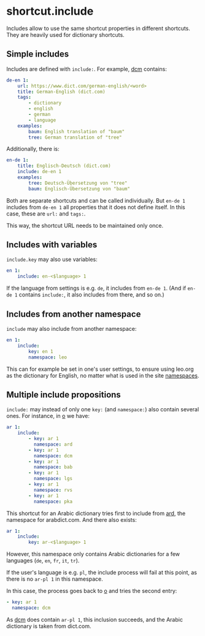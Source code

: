 # shortcut.include

Includes allow to use the same shortcut properties in different shortcuts. They are heavily used for dictionary shortcuts.

## Simple includes

Includes are defined with `include:`. For example, [dcm](https://github.com/trovu/trovu/tree/master/data/shortcuts/dcm.yml) contains:

```yaml
de-en 1:
    url: https://www.dict.com/german-english/<word>
    title: German-English (dict.com)
    tags:
        - dictionary
        - english
        - german
        - language
    examples:
        baum: English translation of "baum"
        tree: German translation of "tree"
```

Additionally, there is:

```yaml
en-de 1:
    title: Englisch-Deutsch (dict.com)
    include: de-en 1
    examples:
        tree: Deutsch-Übersetzung von "tree"
        baum: Englisch-Übersetzung von "baum"
```

Both are separate shortcuts and can be called individually. But `en-de 1` includes from `de-en 1` all properties that it does not define itself. In this case, these are `url:` and `tags:`.

This way, the shortcut URL needs to be maintained only once.

## Includes with variables

`include.key` may also use variables:

```yaml
en 1:
    include: en-<$language> 1
```

If the language from settings is e.g. `de`, it includes from `en-de 1`. (And if `en-de 1` contains `include:`, it also includes from there, and so on.)

## Includes from another namespace

`include` may also include from another namespace:

```yaml
en 1:
    include:
        key: en 1
        namespace: leo
```

This can for example be set in one's user settings, to ensure using leo.org as the dictionary for English, no matter what is used in the site [namespaces](namespaces.md).

## Multiple include propositions

`include:` may instead of only one `key:` (and `namespace:`) also contain several ones. For instance, in [o](https://github.com/trovu/trovu/tree/master/data/shortcuts/o.yml) we have:

```yaml
ar 1:
    include:
        - key: ar 1
          namespace: ard
        - key: ar 1
          namespace: dcm
        - key: ar 1
          namespace: bab
        - key: ar 1
          namespace: lgs
        - key: ar 1
          namespace: rvs
        - key: ar 1
          namespace: pka
```

This shortcut for an Arabic dictionary tries first to include from [ard](https://github.com/trovu/trovu/tree/master/data/shortcuts/ard.yml), the namespace for arabdict.com. And there also exists:

```yaml
ar 1:
    include:
        key: ar-<$language> 1
```

However, this namespace only contains Arabic dictionaries for a few languages (`de`, `en`, `fr`, `it`, `tr`).

If the user's language is e.g. `pl`, the include process will fail at this point, as there is no `ar-pl 1` in this namespace.

In this case, the process goes back to [o](https://github.com/trovu/trovu/tree/master/data/shortcuts/o.yml) and tries the second entry:

```yaml
- key: ar 1
  namespace: dcm
```

As [dcm](https://github.com/trovu/trovu/tree/master/data/shortcuts/dcm.yml) does contain `ar-pl 1`, this inclusion succeeds, and the Arabic dictionary is taken from dict.com.

